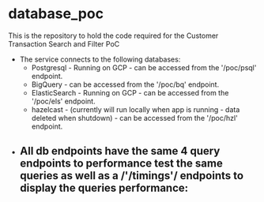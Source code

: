 # database_poc

This is the repository to hold the code required for the Customer Transaction Search and Filter PoC

- The service connects to the following databases:
    - Postgresql - Running on GCP - can be accessed from the '/poc/psql' endpoint.
    - BigQuery - can be accessed from the '/poc/bq' endpoint.
    - ElasticSearch - Running on GCP - can be accessed from the '/poc/els' endpoint.
    - hazelcast - (currently will run locally when app is running - data deleted when shutdown) - can be accessed from the '/poc/hzl' endpoint.
- All db endpoints have the same 4 query endpoints to performance test the same queries as well as a **/'/timings'**/ endpoints to display the queries performance:
    - 
